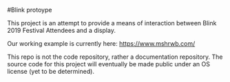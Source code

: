 #Blink protoype

This project is an attempt to provide a means of interaction between Blink 2019 Festival Attendees and a display.

Our working example is currently here:
https://www.mshrwb.com/

This repo is not the code repository, rather a documentation repository. The source code for this project will eventually be made public under an OS license (yet to be determined).



